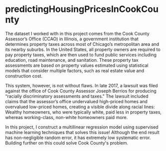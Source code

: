 # predictingHousingPricesInCookCounty

The dataset I worked with in this project comes from the Cook County Assessor’s Office (CCAO) in Illinois, a government institution that determines property taxes across most of Chicago’s metropolitan area and its nearby suburbs. In the United States, all property owners are required to pay property taxes, which are then used to fund public services including education, road maintenance, and sanitation. These property tax assessments are based on property values estimated using statistical models that consider multiple factors, such as real estate value and construction cost.

This system, however, is not without flaws. In late 2017, a lawsuit was filed against the office of Cook County Assessor Joseph Berrios for producing “racially discriminatory assessments and taxes." The lawsuit included claims that the assessor’s office undervalued high-priced homes and overvalued low-priced homes, creating a visible divide along racial lines: Wealthy homeowners, who were typically white, paid less in property taxes, whereas working-class, non-white homeowners paid more.

In this project, I construct a multillinear regression model using supervised machine learning techniques that solves this issue! Although the end result has non-negligible random error, it has extremely low systematic error. Building further on this could solve Cook County's problem.
